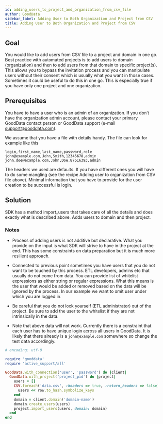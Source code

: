 ```yaml
---
id: adding_users_to_project_and_organization_from_csv_file
author: GoodData
sidebar_label: Adding User to Both Organization and Project from CSV
title: Adding User to Both Organization and Project from CSV
---
```


Goal
-------

You would like to add users from CSV file to a project and domain in one
go. Best practice with automated projects is to add users to domain
(organization) and then to add users from that domain to specific
project(s). This allows you to bypass the invitation process and you can
manipulate users without their consent which is usually what you want in
those cases. Sometimes it could be useful to do this in one go. This is
especially true if you have only one project and one organization.

Prerequisites
-------------

You have to have a user who is an admin of an organization. If you don’t
have the organization admin account, please contact your primary
GoodData contact person or GoodData support (e-mail
<support@gooddata.com>).

We assume that you have a file with details handy. The file can look for
example like this

    login,first_name,last_name,password,role
    john@example.com,John,Smith,12345678,admin
    john.doe@example.com,John,Doe,87616393,admin

The headers we used are defaults. If you have different ones you will
have to do some mangling (see the recipe Adding user to organization
from CSV file above). Minimal information that you have to provide for
the user creation to be successful is login.

Solution
--------

SDK has a method import\_users that takes care of all the details and
does exactly what is described above. Adds users to domain and then
project.

### Notes

-   Process of adding users is not additive but declarative. What you
    provide on the input is what SDK will strive to have in the project
    at the end. This has some constraints on data preparation but it is
    much more resilient approach.

-   Connected to previous point sometimes you have users that you do not
    want to be touched by this process. ETL developers, admins etc that
    usually do not come from data. You can provide list of whitelist
    expressions as either string or regular expressions. What this means
    is the user that would be added or removed based on the data will be
    ignored by the process. In our example we want to omit user under
    which you are logged in.

-   Be careful that you do not lock yourself (ETL administrator) out of
    the project. Be sure to add the user to the whitelist if they are
    not intrinsically in the data.

-   Note that above data will not work. Currently there is a constraint
    that each user has to have unique login across all users in
    GoodData. It is likely that there already is a `john@example.com`
    somewhere so change the test data accordingly.


```ruby
# encoding: utf-8

require 'gooddata'
require 'active_support/all'

GoodData.with_connection('user', 'password') do |client|
  GoodData.with_project('project_pid') do |project|
    users = []
    CSV.foreach('data.csv', :headers => true, :return_headers => false) do |row|
      users << row.to_hash.symbolize_keys
    end
    domain = client.domain('domain-name') 
    domain.create_users(users)
    project.import_users(users, domain: domain)
  end
end

```
